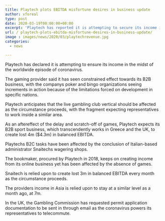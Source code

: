 ```yaml
---
title: Playtech plots EBITDA misfortune desires in business update
author: xforeal 
type: post
date: 2020-03-19T00:00:00+00:00
excerpt: 'Playtech has reported it is attempting to secure its income in the midst of the worldwide episode of coronavirus '
url: / playtech-plots-ebitda-misfortune-desires-in-business-update/
image : images/news/2020/03/playtechrevenue.jpg
categories:
  - news

---
```

Playtech has declared it is attempting to ensure its income in the midst of the worldwide episode of coronavirus. 

The gaming provider said it has seen constrained effect towards its B2B business, with the companys poker and bingo organizations seeing increments in action because of the limitations forced on development in specific nations. 

Playtech anticipates that the live gambling club vertical should be affected as the circumstance proceeds, with the fragment expecting representatives to work inside a similar area. 

As an aftereffect of the delay and scratch-off of games, Playtech expects its B2B sport business, which transcendently works in Greece and the UK, to create lost 4m ($4.3m) in balanced EBITDA. 

Playtechs B2C tasks have been affected by the conclusion of Italian-based administrator Snaitechs wagering shops. 

The bookmaker, procured by Playtech in 2018, keeps on creating income from its online business yet has been affected by the absence of games. 

Snaitech is relied upon to create lost 3m in balanced EBITDA every month as the circumstance proceeds. 

The providers income in Asia is relied upon to stay at a similar level as a month ago, at 7m. 

In the UK, the Gambling Commission has requested permit application documentation to be sent in through email as the coronavirus powers its representatives to telecommute.